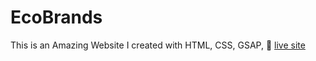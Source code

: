 # EcoBrands
This is an Amazing Website I created with HTML, CSS, GSAP, 
🔗 [live site](https://saifullah72437.github.io/EcoBrands/)
